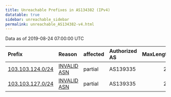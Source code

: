```yaml
---
title: Unreachable Prefixes in AS134382 (IPv4)
datatable: true
sidebar: unreachable_sidebar
permalink: unreachable_AS134382-v4.html
---
```


Data as of 2019-08-24 07:00:00 UTC


<div class="datatable-begin"></div>

| Prefix                                                     | Reason                                                                                                   | affected   | Authorized AS   |   MaxLength | Anchor                                       |   unreachable /24s |
|:-----------------------------------------------------------|:---------------------------------------------------------------------------------------------------------|:-----------|:----------------|------------:|:---------------------------------------------|-------------------:|
| [103.103.124.0/24](https://stat.ripe.net/103.103.124.0/24) | [INVALID ASN](https://rpki-validator.ripe.net/announcement-preview?asn=AS134382&prefix=103.103.124.0/24) | partial    | AS139335        |          22 | [APNIC](unreachable_APNIC_RPKI_Root-v4.html) |                  1 |
| [103.103.127.0/24](https://stat.ripe.net/103.103.127.0/24) | [INVALID ASN](https://rpki-validator.ripe.net/announcement-preview?asn=AS134382&prefix=103.103.127.0/24) | partial    | AS139335        |          22 | [APNIC](unreachable_APNIC_RPKI_Root-v4.html) |                  1 |

<div class="datatable-end"></div>